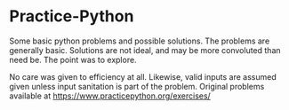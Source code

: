 # Practice-Python
Some basic python problems and possible solutions. The problems are generally basic. Solutions are not ideal, and may be more convoluted than need be. The point was to explore.

No care was given to efficiency at all. Likewise, valid inputs are assumed given unless input sanitation is part of the problem.
Original problems available at https://www.practicepython.org/exercises/
